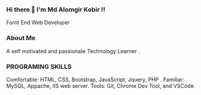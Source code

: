 ### Hi there 👋 I'm Md Alomgir Kobir !!
Fornt End Web Developer

<!--
**Alomgir2020/Alomgir2020** is a ✨ _special_ ✨ repository because its `README.md` (this file) appears on your GitHub profile.

Here are some ideas to get you started:

- 🔭 I’m currently working on ...
- 🌱 I’m currently learning ...
- 👯 I’m looking to collaborate on ...
- 🤔 I’m looking for help with ...
- 💬 Ask me about ...
- 📫 How to reach me: https://www.facebook.com/tuhin.mahmud.91, https://twitter.com/MdAlomgirKobir7

- 😄 Pronouns: ...
- ⚡ Fun fact: ...
-->
### About Me
A self motivated and passionate Technology Learner .

### PROGRAMING SKILLS
Comfortable: HTML, CSS, Bootstrap, JavaScript, Jquery, PHP .
Familiar: MySQL, Appache, IIS web server.
Tools: Git, Chrome Dev Tool, and VSCode.

